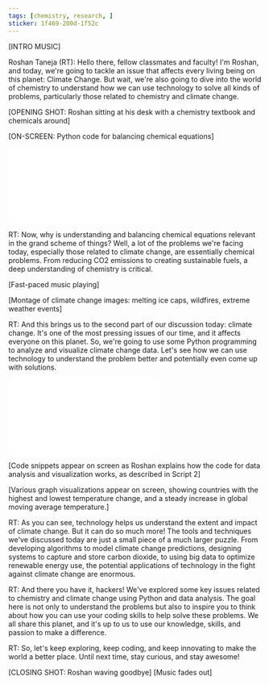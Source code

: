 ```yaml
---
tags: [chemistry, research, ]
sticker: 1f469-200d-1f52c
---
```

[INTRO MUSIC]

Roshan Taneja (RT): Hello there, fellow classmates and faculty! I'm Roshan, and today, we're going to tackle an issue that affects every living being on this planet: Climate Change. But wait, we're also going to dive into the world of chemistry to understand how we can use technology to solve all kinds of problems, particularly those related to chemistry and climate change.

[OPENING SHOT: Roshan sitting at his desk with a chemistry textbook and chemicals around]

[ON-SCREEN: Python code for balancing chemical equations]

![Chem Equation Balancer Script](docs/Chemistry%20Honours/Unit%208%20-%20Genius%20Hour/Chem%20Equation%20Balancer%20Script.md)

RT: Now, why is understanding and balancing chemical equations relevant in the grand scheme of things? Well, a lot of the problems we're facing today, especially those related to climate change, are essentially chemical problems. From reducing CO2 emissions to creating sustainable fuels, a deep understanding of chemistry is critical.

[Fast-paced music playing]

[Montage of climate change images: melting ice caps, wildfires, extreme weather events]

RT: And this brings us to the second part of our discussion today: climate change. It's one of the most pressing issues of our time, and it affects everyone on this planet. So, we're going to use some Python programming to analyze and visualize climate change data. Let's see how we can use technology to understand the problem better and potentially even come up with solutions.

![Logistic and Sine Regression on weather data](docs/Chemistry%20Honours/Unit%208%20-%20Genius%20Hour/Logistic%20and%20Sine%20Regression%20on%20weather%20data.md)

[Code snippets appear on screen as Roshan explains how the code for data analysis and visualization works, as described in Script 2]

[Various graph visualizations appear on screen, showing countries with the highest and lowest temperature change, and a steady increase in global moving average temperature.]

RT: As you can see, technology helps us understand the extent and impact of climate change. But it can do so much more! The tools and techniques we've discussed today are just a small piece of a much larger puzzle. From developing algorithms to model climate change predictions, designing systems to capture and store carbon dioxide, to using big data to optimize renewable energy use, the potential applications of technology in the fight against climate change are enormous.

RT: And there you have it, hackers! We've explored some key issues related to chemistry and climate change using Python and data analysis. The goal here is not only to understand the problems but also to inspire you to think about how you can use your coding skills to help solve these problems. We all share this planet, and it's up to us to use our knowledge, skills, and passion to make a difference.

RT: So, let's keep exploring, keep coding, and keep innovating to make the world a better place. Until next time, stay curious, and stay awesome!

[CLOSING SHOT: Roshan waving goodbye] [Music fades out]